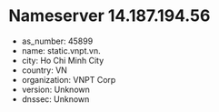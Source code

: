 # Nameserver 14.187.194.56

* as_number: 45899
* name: static.vnpt.vn.
* city: Ho Chi Minh City
* country: VN
* organization: VNPT Corp
* version: Unknown
* dnssec: Unknown
